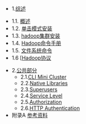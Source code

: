 * 1.[综述](01.0.md)
 - 1.1. [概述](01.1.md)
 - 1.2. [单击模式安装](01.2.md)
 - 1.3. [hadoop集群安装](01.3.md)
 - 1.4. [Hadoop命令手册](01.4.md)
 - 1.5. [文件系统命令](01.5.md)
 - 1.6 [[Hadoop协议](01.6.md)
* 2.[公共部分](02.0.md)
	- 2.1.[CLI Mini Cluster](02.1.md)
	- 2.2.[Native Libraries](02.2.md)
	- 2.3.[Superusers](02.3.md)
	- 2.4.[Service Level](02.4.md)
	- 2.5.[Authorization](02.5.md)
	- 2.6.[HTTP Authentication](02.6.md)
* 附录A [参考资料](ref.md)